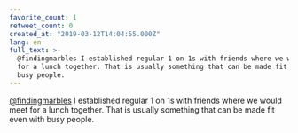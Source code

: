 ```yaml
---
favorite_count: 1
retweet_count: 0
created_at: "2019-03-12T14:04:55.000Z"
lang: en
full_text: >-
  @findingmarbles I established regular 1 on 1s with friends where we would meet
  for a lunch together. That is usually something that can be made fit even with
  busy people.
---
```


[@findingmarbles](https://twitter.com/findingmarbles) I established regular 1 on
1s with friends where we would meet for a lunch together. That is usually
something that can be made fit even with busy people.
